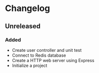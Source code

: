 # Changelog

## Unreleased

### Added

- Create user controller and unit test
- Connect to Redis database
- Create a HTTP web server using Express
- Initialize a project
